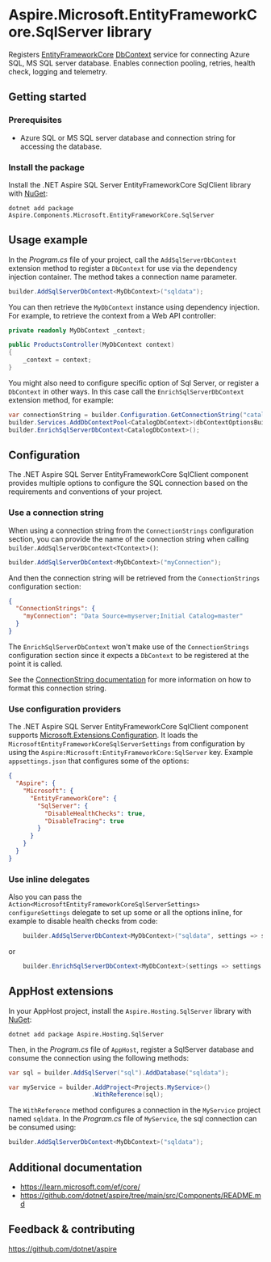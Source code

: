 # Aspire.Microsoft.EntityFrameworkCore.SqlServer library

Registers [EntityFrameworkCore](https://learn.microsoft.com/ef/core/) [DbContext](https://learn.microsoft.com/dotnet/api/microsoft.entityframeworkcore.dbcontext) service for connecting Azure SQL, MS SQL server database. Enables connection pooling, retries, health check, logging and telemetry.

## Getting started

### Prerequisites

- Azure SQL or MS SQL server database and connection string for accessing the database.

### Install the package

Install the .NET Aspire SQL Server EntityFrameworkCore SqlClient library with [NuGet](https://www.nuget.org):

```dotnetcli
dotnet add package Aspire.Components.Microsoft.EntityFrameworkCore.SqlServer
```

## Usage example

In the _Program.cs_ file of your project, call the `AddSqlServerDbContext` extension method to register a `DbContext` for use via the dependency injection container. The method takes a connection name parameter.

```csharp
builder.AddSqlServerDbContext<MyDbContext>("sqldata");
```

You can then retrieve the `MyDbContext` instance using dependency injection. For example, to retrieve the context from a Web API controller:

```csharp
private readonly MyDbContext _context;

public ProductsController(MyDbContext context)
{
    _context = context;
}
```

You might also need to configure specific option of Sql Server, or register a `DbContext` in other ways. In this case call the `EnrichSqlServerDbContext` extension method, for example:

```csharp
var connectionString = builder.Configuration.GetConnectionString("catalogdb");
builder.Services.AddDbContextPool<CatalogDbContext>(dbContextOptionsBuilder => dbContextOptionsBuilder.UseSqlServer(connectionString));
builder.EnrichSqlServerDbContext<CatalogDbContext>();
```

## Configuration

The .NET Aspire SQL Server EntityFrameworkCore SqlClient component provides multiple options to configure the SQL connection based on the requirements and conventions of your project.

### Use a connection string

When using a connection string from the `ConnectionStrings` configuration section, you can provide the name of the connection string when calling `builder.AddSqlServerDbContext<TContext>()`:

```csharp
builder.AddSqlServerDbContext<MyDbContext>("myConnection");
```

And then the connection string will be retrieved from the `ConnectionStrings` configuration section:

```json
{
  "ConnectionStrings": {
    "myConnection": "Data Source=myserver;Initial Catalog=master"
  }
}
```

The `EnrichSqlServerDbContext` won't make use of the `ConnectionStrings` configuration section since it expects a `DbContext` to be registered at the point it is called.

See the [ConnectionString documentation](https://learn.microsoft.com/dotnet/api/system.data.sqlclient.sqlconnection.connectionstring#remarks) for more information on how to format this connection string.

### Use configuration providers

The .NET Aspire SQL Server EntityFrameworkCore SqlClient component supports [Microsoft.Extensions.Configuration](https://learn.microsoft.com/dotnet/api/microsoft.extensions.configuration). It loads the `MicrosoftEntityFrameworkCoreSqlServerSettings` from configuration by using the `Aspire:Microsoft:EntityFrameworkCore:SqlServer` key. Example `appsettings.json` that configures some of the options:

```json
{
  "Aspire": {
    "Microsoft": {
      "EntityFrameworkCore": {
        "SqlServer": {
          "DisableHealthChecks": true,
          "DisableTracing": true
        }
      }
    }
  }
}
```

### Use inline delegates

Also you can pass the `Action<MicrosoftEntityFrameworkCoreSqlServerSettings> configureSettings` delegate to set up some or all the options inline, for example to disable health checks from code:

```csharp
    builder.AddSqlServerDbContext<MyDbContext>("sqldata", settings => settings.DisableHealthChecks = true);
```

or

```csharp
    builder.EnrichSqlServerDbContext<MyDbContext>(settings => settings.DisableHealthChecks = true);
```

## AppHost extensions

In your AppHost project, install the `Aspire.Hosting.SqlServer` library with [NuGet](https://www.nuget.org):

```dotnetcli
dotnet add package Aspire.Hosting.SqlServer
```

Then, in the _Program.cs_ file of `AppHost`, register a SqlServer database and consume the connection using the following methods:

```csharp
var sql = builder.AddSqlServer("sql").AddDatabase("sqldata");

var myService = builder.AddProject<Projects.MyService>()
                       .WithReference(sql);
```

The `WithReference` method configures a connection in the `MyService` project named `sqldata`. In the _Program.cs_ file of `MyService`, the sql connection can be consumed using:

```csharp
builder.AddSqlServerDbContext<MyDbContext>("sqldata");
```

## Additional documentation

* https://learn.microsoft.com/ef/core/
* https://github.com/dotnet/aspire/tree/main/src/Components/README.md

## Feedback & contributing

https://github.com/dotnet/aspire
